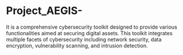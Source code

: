 # Project_AEGIS-
It is a comprehensive cybersecurity toolkit designed to provide various functionalities aimed at securing digital assets. This toolkit integrates multiple facets of cybersecurity including network security, data encryption, vulnerability scanning, and intrusion detection.
